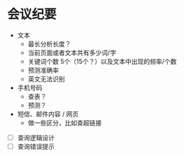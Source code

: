 # 会议纪要

- 文本
  - 最长分析长度？
  - 当前页面或者文本共有多少词/字
  - 关键词个数 5个（15个？）以及文本中出现的频率/个数
  - 预测准确率
  - 英文无法识别
- 手机号码
  - 查表？
  - 预测？
- 短信、邮件内容 / 网页
  - 做一些区分，比如查超链接



- [ ] 查询逻辑设计
- [ ] 查询错误提示